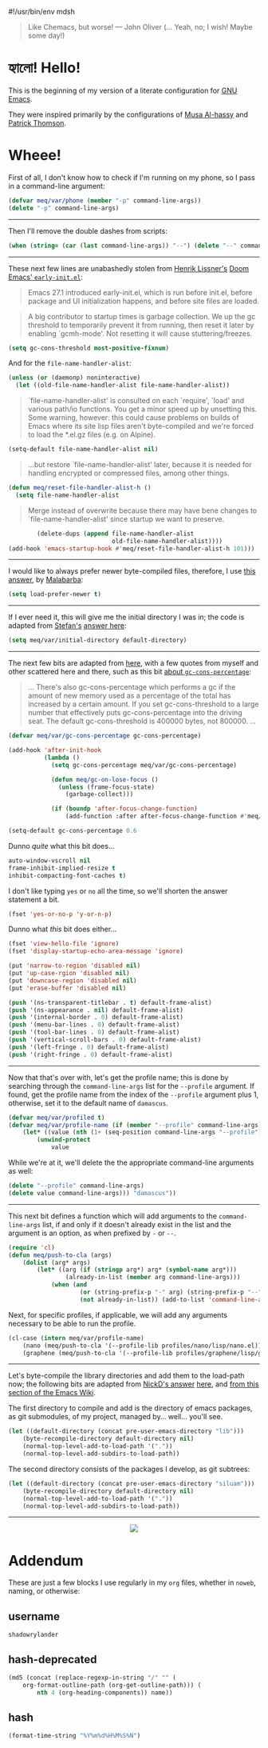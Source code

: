 #!/usr/bin/env mdsh

> Like Chemacs, but worse! — John Oliver (… Yeah, no; I wish! Maybe some
> day!)

# হ্যালো! Hello!

This is the beginning of my version of a literate configuration for [GNU
Emacs](https://www.gnu.org/software/emacs/).

They were inspired primarily by the configurations of [Musa
Al-hassy](https://alhassy.github.io/emacs.d/index.html) and [Patrick
Thomson](https://github.com/patrickt/emacs).

# Wheee!

First of all, I don't know how to check if I'm running on my phone, so I
pass in a command-line argument:

``` commonlisp
(defvar meq/var/phone (member "-p" command-line-args))
(delete "-p" command-line-args)
```

------------------------------------------------------------------------

Then I'll remove the double dashes from scripts:

``` commonlisp
(when (string= (car (last command-line-args)) "--") (delete "--" command-line-args))
```

------------------------------------------------------------------------

These next few lines are unabashedly stolen from [Henrik
Lissner's](https://github.com/hlissner) [Doom Emacs'
`early-init.el`](https://github.com/hlissner/doom-emacs/blob/develop/early-init.el):

> Emacs 27.1 introduced early-init.el, which is run before init.el,
> before package and UI initialization happens, and before site files
> are loaded.

> A big contributor to startup times is garbage collection. We up the gc
> threshold to temporarily prevent it from running, then reset it later
> by enabling \`gcmh-mode'. Not resetting it will cause
> stuttering/freezes.

``` commonlisp
(setq gc-cons-threshold most-positive-fixnum)
```

And for the `file-name-handler-alist`:

``` commonlisp
(unless (or (daemonp) noninteractive)
  (let ((old-file-name-handler-alist file-name-handler-alist))
```

> \`file-name-handler-alist' is consulted on each \`require', \`load'
> and various path/io functions. You get a minor speed up by unsetting
> this. Some warning, however: this could cause problems on builds of
> Emacs where its site lisp files aren't byte-compiled and we're forced
> to load the \*.el.gz files (e.g. on Alpine).

``` commonlisp
(setq-default file-name-handler-alist nil)
```

> …but restore \`file-name-handler-alist' later, because it is needed
> for handling encrypted or compressed files, among other things.

``` commonlisp
(defun meq/reset-file-handler-alist-h ()
  (setq file-name-handler-alist
```

> Merge instead of overwrite because there may have bene changes to
> \`file-name-handler-alist' since startup we want to preserve.

``` commonlisp
        (delete-dups (append file-name-handler-alist
                             old-file-name-handler-alist))))
(add-hook 'emacs-startup-hook #'meq/reset-file-handler-alist-h 101)))
```

------------------------------------------------------------------------

I would like to always prefer newer byte-compiled files, therefore, I
use [this answer](https://emacs.stackexchange.com/a/186/31428), by
[Malabarba](https://emacs.stackexchange.com/users/50/malabarba):

``` commonlisp
(setq load-prefer-newer t)
```

------------------------------------------------------------------------

If I ever need it, this will give me the initial directory I was in; the
code is adapted from
[Stefan's](https://emacs.stackexchange.com/users/1979/stefan) [answer
here](https://emacs.stackexchange.com/a/31662/31428):

``` commonlisp
(setq meq/var/initial-directory default-directory)
```

------------------------------------------------------------------------

The next few bits are adapted from
[here](https://www.reddit.com/r/emacs/comments/dppmqj/do_i_even_need_to_leverage_earlyinitel_if_i_have/?utm_source=amp&utm_medium=&utm_content=post_body),
with a few quotes from myself and other scattered here and there, such
as this bit [about
`gc-cons-percentage`](https://www.reddit.com/r/emacs/comments/41m7x3/why_are_you_changing_gcconsthreshold/cz3t775?utm_source=share&utm_medium=web2x&context=3):

> … There's also gc-cons-percentage which performs a gc if the amount of
> new memory used as a percentage of the total has increased by a
> certain amount. If you set gc-cons-threshold to a large number that
> effectively puts gc-cons-percentage into the driving seat. The default
> gc-cons-threshold is 400000 bytes, not 800000. …

``` commonlisp
(defvar meq/var/gc-cons-percentage gc-cons-percentage)

(add-hook 'after-init-hook
          (lambda ()
            (setq gc-cons-percentage meq/var/gc-cons-percentage)

            (defun meq/gc-on-lose-focus ()
              (unless (frame-focus-state)
                (garbage-collect)))

            (if (boundp 'after-focus-change-function)
                (add-function :after after-focus-change-function #'meq/gc-on-lose-focus))))

(setq-default gc-cons-percentage 0.6
```

Dunno *quite* what this bit does…

``` commonlisp
auto-window-vscroll nil
frame-inhibit-implied-resize t
inhibit-compacting-font-caches t)
```

I don't like typing `yes` or `no` all the time, so we'll shorten the
answer statement a bit.

``` commonlisp
(fset 'yes-or-no-p 'y-or-n-p)
```

Dunno what *this* bit does either…

``` commonlisp
(fset 'view-hello-file 'ignore)
(fset 'display-startup-echo-area-message 'ignore)

(put 'narrow-to-region 'disabled nil)
(put 'up-case-rgion 'disabled nil)
(put 'downcase-region 'disabled nil)
(put 'erase-buffer 'disabled nil)

(push '(ns-transparent-titlebar . t) default-frame-alist)
(push '(ns-appearance . nil) default-frame-alist)
(push '(internal-border . 0) default-frame-alist)
(push '(menu-bar-lines . 0) default-frame-alist)
(push '(tool-bar-lines . 0) default-frame-alist)
(push '(vertical-scroll-bars . 0) default-frame-alist)
(push '(left-fringe . 0) default-frame-alist)
(push '(right-fringe . 0) default-frame-alist)
```

------------------------------------------------------------------------

Now that that's over with, let's get the profile name; this is done by
searching through the `command-line-args` list for the `--profile`
argument. If found, get the profile name from the index of the
`--profile` argument plus 1, otherwise, set it to the default name of
`damascus`.

``` commonlisp
(defvar meq/var/profiled t)
(defvar meq/var/profile-name (if (member "--profile" command-line-args)
    (let* ((value (nth (1+ (seq-position command-line-args "--profile")) command-line-args)))
        (unwind-protect
            value
```

While we're at it, we'll delete the the appropriate command-line
arguments as well:

``` commonlisp
(delete "--profile" command-line-args)
(delete value command-line-args))) "damascus"))
```

------------------------------------------------------------------------

This next bit defines a function which will add arguments to the
`command-line-args` list, if and only if it doesn't already exist in the
list and the argument is an option, as when prefixed by `-` or `--`.

``` commonlisp
(require 'cl)
(defun meq/push-to-cla (args)
    (dolist (arg* args)
        (let* ((arg (if (stringp arg*) arg* (symbol-name arg*)))
                (already-in-list (member arg command-line-args)))
            (when (and
                    (or (string-prefix-p "-" arg) (string-prefix-p "--" arg))
                    (not already-in-list)) (add-to-list 'command-line-args arg t)))))
```

Next, for specific profiles, if applicable, we will add any arguments
necessary to be able to run the profile.

``` commonlisp
(cl-case (intern meq/var/profile-name)
    (nano (meq/push-to-cla '(--profile-lib profiles/nano/lisp/nano.el)))
    (graphene (meq/push-to-cla '(--profile-lib profiles/graphene/lisp/graphene.el))))
```

------------------------------------------------------------------------

Let's byte-compile the library directories and add them to the load-path
now; the following bits are adapted from [NickD's
answer](https://emacs.stackexchange.com/users/14825/nickd)
[here](https://emacs.stackexchange.com/a/55415/31428), and [from this
section of the Emacs
Wiki](https://www.emacswiki.org/emacs/LoadPath#h5o-2).

The first directory to compile and add is the directory of emacs
packages, as git submodules, of my project, managed by… well… you'll
see.

``` commonlisp
(let ((default-directory (concat pre-user-emacs-directory "lib")))
    (byte-recompile-directory default-directory nil)
    (normal-top-level-add-to-load-path '("."))
    (normal-top-level-add-subdirs-to-load-path))
```

The second directory consists of the packages I develop, as git
subtrees:

``` commonlisp
(let ((default-directory (concat pre-user-emacs-directory "siluam")))
    (byte-recompile-directory default-directory nil)
    (normal-top-level-add-to-load-path '("."))
    (normal-top-level-add-subdirs-to-load-path))
```

------------------------------------------------------------------------

<p align="center"><a href="https://github.com/emacscollective/borg"><img src="borg.gif"></a></p>

# Addendum

These are just a few blocks I use regularly in my `org` files, whether
in `noweb`, naming, or otherwise:

## username

``` text
shadowrylander
```

## hash-deprecated

``` commonlisp
(md5 (concat (replace-regexp-in-string "/" "" (
    org-format-outline-path (org-get-outline-path))) (
        nth 4 (org-heading-components)) name))
```

## hash

``` commonlisp
(format-time-string "%Y%m%d%H%M%S%N")
```
